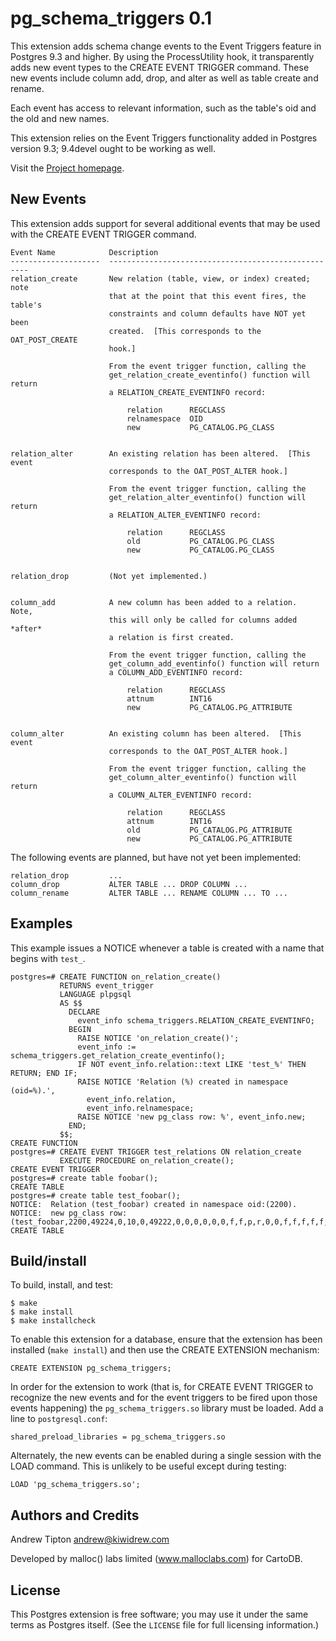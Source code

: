 pg\_schema\_triggers 0.1
========================
This extension adds schema change events to the Event Triggers feature in
Postgres 9.3 and higher.  By using the ProcessUtility hook, it transparently
adds new event types to the CREATE EVENT TRIGGER command.  These new events
include column add, drop, and alter as well as table create and rename.

Each event has access to relevant information, such as the table's oid and
the old and new names.

This extension relies on the Event Triggers functionality added in Postgres
version 9.3;  9.4devel ought to be working as well.

Visit the [Project homepage](http://code.malloclabs.com/pg_schema_triggers).


New Events
----------
This extension adds support for several additional events that may be used with
the CREATE EVENT TRIGGER command.

    Event Name            Description
    --------------------  ----------------------------------------------------
    relation_create       New relation (table, view, or index) created;  note
                          that at the point that this event fires, the table's
                          constraints and column defaults have NOT yet been
                          created.  [This corresponds to the OAT_POST_CREATE
                          hook.]

                          From the event trigger function, calling the
                          get_relation_create_eventinfo() function will return
                          a RELATION_CREATE_EVENTINFO record: 

                              relation      REGCLASS
                              relnamespace  OID
                              new			PG_CATALOG.PG_CLASS


    relation_alter        An existing relation has been altered.  [This event
    					  corresponds to the OAT_POST_ALTER hook.]

                          From the event trigger function, calling the
                          get_relation_alter_eventinfo() function will return
                          a RELATION_ALTER_EVENTINFO record: 

                              relation      REGCLASS
                              old			PG_CATALOG.PG_CLASS
                              new			PG_CATALOG.PG_CLASS


    relation_drop         (Not yet implemented.)


    column_add            A new column has been added to a relation.  Note,
                          this will only be called for columns added *after*
                          a relation is first created.

                          From the event trigger function, calling the
                          get_column_add_eventinfo() function will return
                          a COLUMN_ADD_EVENTINFO record: 

                              relation      REGCLASS
                              attnum		INT16
                              new			PG_CATALOG.PG_ATTRIBUTE


    column_alter          An existing column has been altered.  [This event
    					  corresponds to the OAT_POST_ALTER hook.]

                          From the event trigger function, calling the
                          get_column_alter_eventinfo() function will return
                          a COLUMN_ALTER_EVENTINFO record: 

                              relation      REGCLASS
                              attnum		INT16
                              old			PG_CATALOG.PG_ATTRIBUTE
                              new			PG_CATALOG.PG_ATTRIBUTE


The following events are planned, but have not yet been implemented:

    relation_drop         ...
    column_drop           ALTER TABLE ... DROP COLUMN ...
    column_rename         ALTER TABLE ... RENAME COLUMN ... TO ...


Examples
--------
This example issues a NOTICE whenever a table is created with a name that
begins with `test_`.

    postgres=# CREATE FUNCTION on_relation_create()
               RETURNS event_trigger
               LANGUAGE plpgsql
               AS $$
                 DECLARE
                   event_info schema_triggers.RELATION_CREATE_EVENTINFO;
                 BEGIN
                   RAISE NOTICE 'on_relation_create()';
                   event_info := schema_triggers.get_relation_create_eventinfo();
                   IF NOT event_info.relation::text LIKE 'test_%' THEN RETURN; END IF;
                   RAISE NOTICE 'Relation (%) created in namespace (oid=%).',
                     event_info.relation,
                     event_info.relnamespace;
                   RAISE NOTICE 'new pg_class row: %', event_info.new;
                 END;
               $$;
    CREATE FUNCTION
    postgres=# CREATE EVENT TRIGGER test_relations ON relation_create
               EXECUTE PROCEDURE on_relation_create();
    CREATE EVENT TRIGGER
    postgres=# create table foobar();
    CREATE TABLE
    postgres=# create table test_foobar();
    NOTICE:  Relation (test_foobar) created in namespace oid:(2200).
    NOTICE:  new pg_class row: (test_foobar,2200,49224,0,10,0,49222,0,0,0,0,0,0,f,f,p,r,0,0,f,f,f,f,f,t,924,1,,)
    CREATE TABLE


Build/install
-------------
To build, install, and test:

    $ make
    $ make install
    $ make installcheck

To enable this extension for a database, ensure that the extension has been
installed (`make install`) and then use the CREATE EXTENSION mechanism:

    CREATE EXTENSION pg_schema_triggers;

In order for the extension to work (that is, for CREATE EVENT TRIGGER to
recognize the new events and for the event triggers to be fired upon those
events happening) the `pg_schema_triggers.so` library must be loaded.  Add
a line to `postgresql.conf`:

    shared_preload_libraries = pg_schema_triggers.so

Alternately, the new events can be enabled during a single session with the
LOAD command.  This is unlikely to be useful except during testing:

    LOAD 'pg_schema_triggers.so';


Authors and Credits
-------------------
Andrew Tipton       andrew@kiwidrew.com

Developed by malloc() labs limited (www.malloclabs.com) for CartoDB.


License
-------
This Postgres extension is free software;  you may use it under the same terms
as Postgres itself.  (See the `LICENSE` file for full licensing information.)
